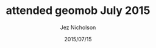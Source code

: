 ---
title: attended geomob July 2015
date: 2015/07/15
tags: [events,geo]
author: Jez Nicholson
time-spent: 4h
---